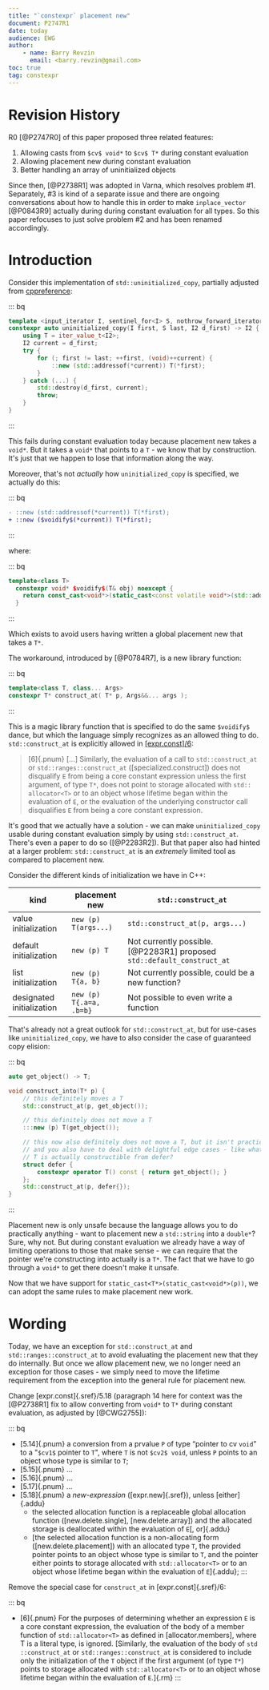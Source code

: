 ```yaml
---
title: "`constexpr` placement new"
document: P2747R1
date: today
audience: EWG
author:
    - name: Barry Revzin
      email: <barry.revzin@gmail.com>
toc: true
tag: constexpr
---
```


# Revision History

R0 [@P2747R0] of this paper proposed three related features:

1. Allowing casts from `$cv$ void*` to `$cv$ T*` during constant evaluation
2. Allowing placement new during constant evaluation
3. Better handling an array of uninitialized objects

Since then, [@P2738R1] was adopted in Varna, which resolves problem #1. Separately, #3 is kind of a separate issue and there are ongoing conversations about how to handle this in order to make `inplace_vector` [@P0843R9] actually during during constant evaluation for all types. So this paper refocuses to just solve problem #2 and has been renamed accordingly.

# Introduction

Consider this implementation of `std::uninitialized_copy`, partially adjusted from [cppreference](https://en.cppreference.com/w/cpp/memory/uninitialized_copy):

::: bq
```cpp
template <input_iterator I, sentinel_for<I> S, nothrow_forward_iterator I2>
constexpr auto uninitialized_copy(I first, S last, I2 d_first) -> I2 {
    using T = iter_value_t<I2>;
    I2 current = d_first;
    try {
        for (; first != last; ++first, (void)++current) {
            ::new (std::addressof(*current)) T(*first);
        }
    } catch (...) {
        std::destroy(d_first, current);
        throw;
    }
}
```
:::

This fails during constant evaluation today because placement new takes a `void*`. But it takes a `void*` that points to a `T` - we know that by construction. It's just that we happen to lose that information along the way.

Moreover, that's not _actually_ how `uninitialized_copy` is specified, we actually do this:

::: bq
```diff
- ::new (std::addressof(*current)) T(*first);
+ ::new ($voidify$(*current)) T(*first);
```
:::

where:

::: bq
```cpp
template<class T>
  constexpr void* $voidify$(T& obj) noexcept {
    return const_cast<void*>(static_cast<const volatile void*>(std::addressof(obj)));
  }
```
:::

Which exists to avoid users having written a global placement new that takes a `T*`.


The workaround, introduced by [@P0784R7], is a new library function:

::: bq
```cpp
template<class T, class... Args>
constexpr T* construct_at( T* p, Args&&... args );
```
:::

This is a magic library function that is specified to do the same `$voidify$` dance, but which the language simply recognizes as an allowed thing to do. `std::construct_at` is explicitly allowed in [\[expr.const\]/6](https://eel.is/c++draft/expr.const):

> [6]{.pnum} [...] Similarly, the evaluation of a call to `std​::​construct_­at` or `std​::​ranges​::​construct_­at` ([specialized.construct]) does not disqualify `E` from being a core constant expression unless the first argument, of type `T*`, does not point to storage allocated with `std​::​allocator<T>` or to an object whose lifetime began within the evaluation of `E`, or the evaluation of the underlying constructor call disqualifies `E` from being a core constant expression.

It's good that we actually have a solution - we can make `uninitialized_copy` usable during constant evaluation simply by using `std::construct_at`. There's even a paper to do so ([@P2283R2]). But that paper also had hinted at a larger problem: `std::construct_at` is an _extremely_ limited tool as compared to placement new.

Consider the different kinds of initialization we have in C++:

|kind|placement new|`std::construct_at`|
|-|-|---|
|value initialization|`new (p) T(args...)`|`std::construct_at(p, args...)`|
|default initialization|`new (p) T`|Not currently possible. [@P2283R1] proposed `std::default_construct_at`|
|list initialization|`new (p) T{a, b}`|Not currently possible, could be a new function?|
|designated initialization|`new (p) T{.a=a, .b=b}`|Not possible to even write a function|

That's already not a great outlook for `std::construct_at`, but for use-cases like `uninitialized_copy`, we have to also consider the case of guaranteed copy elision:

::: bq
```cpp
auto get_object() -> T;

void construct_into(T* p) {
    // this definitely moves a T
    std::construct_at(p, get_object());

    // this definitely does not move a T
    :::new (p) T(get_object());

    // this now also definitely does not move a T, but it isn't practical
    // and you also have to deal with delightful edge cases - like what if
    // T is actually constructible from defer?
    struct defer {
        constexpr operator T() const { return get_object(); }
    };
    std::construct_at(p, defer{});
}
```
:::

Placement new is only unsafe because the language allows you to do practically anything - want to placement new a `std::string` into a `double*`? Sure, why not. But during constant evaluation we already have a way of limiting operations to those that make sense - we can require that the pointer we're constructing into actually is a `T*`. The fact that we have to go through a `void*` to get there doesn't make it unsafe.

Now that we have support for `static_cast<T*>(static_cast<void*>(p))`, we can adopt the same rules to make placement new work.

# Wording

Today, we have an exception for `std::construct_at` and `std::ranges::construct_at` to avoid evaluating the placement new that they do internally. But once we allow placement new, we no longer need an exception for those cases - we simply need to move the lifetime requirement from the exception into the general rule for placement new.

Change [expr.const]{.sref}/5.18 (paragraph 14 here for context was the [@P2738R1] fix to allow converting from `void*` to `T*` during constant evaluation, as adjusted by [@CWG2755]):

::: bq
* [5.14]{.pnum} a conversion from a prvalue `P` of type “pointer to cv `void`” to a "`$cv1$` pointer to `T`", where `T` is not `$cv2$ void`, unless `P` points to an object whose type is similar to `T`;
* [5.15]{.pnum} ...
* [5.16]{.pnum} ...
* [5.17]{.pnum} ...
* [5.18]{.pnum} a *new-expression* ([expr.new]{.sref}), unless [either]{.addu}
  * the selected allocation function is a replaceable global allocation function ([new.delete.single], [new.delete.array]) and the allocated storage is deallocated within the evaluation of `E`[, or]{.addu}
  * [the selected allocation function is a non-allocating form ([new.delete.placement]) with an allocated type `T`, the provided pointer points to an object whose type is similar to `T`, and the pointer either points to storage allocated with `std::allocator<T>` or to an object whose lifetime began within the evaluation of `E`]{.addu};
:::

Remove the special case for `construct_at` in [expr.const]{.sref}/6:

::: bq
* [6]{.pnum} For the purposes of determining whether an expression `E` is a core constant expression, the evaluation of the body of a member function of `std​::​allocator<T>` as defined in [allocator.members], where T is a literal type, is ignored. [Similarly, the evaluation of the body of `std​::​construct_at` or `std​::​ranges​::​construct_at` is considered to include only the initialization of the `T` object if the first argument (of type `T*`) points to storage allocated with `std​::​allocator<T>` or to an object whose lifetime began within the evaluation of `E`.]{.rm}
:::
